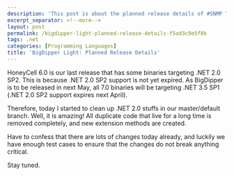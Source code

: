```yaml
---
description: 'This post is about the planned release details of #SNMP 7.'
excerpt_separator: <!--more-->
layout: post
permalink: /bigdipper-light-planned-release-details-f5ad3c9e5f8b
tags: .net
categories: [Programming Languages]
title: 'BigDipper Light: Planned Release Details'
---
```

HoneyCell 6.0 is our last release that has some binaries targeting .NET 2.0 SP2. This is because .NET 2.0 SP2 support is not yet expired. As BigDipper is to be released in next May, all 7.0 binaries will be targeting .NET 3.5 SP1 (.NET 2.0 SP2 support expires next April).

Therefore, today I started to clean up .NET 2.0 stuffs in our master/default branch. Well, it is amazing! All duplicate code that live for a long time is removed completely, and new extension methods are created.

Have to confess that there are lots of changes today already, and luckily we have enough test cases to ensure that the changes do not break anything critical.

Stay tuned.
<!--more-->